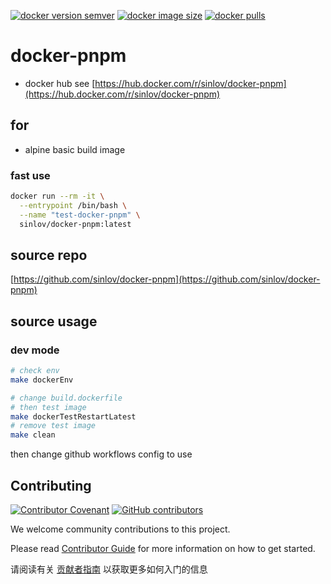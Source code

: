 [![docker version semver](https://img.shields.io/docker/v/sinlov/docker-pnpm?sort=semver)](https://hub.docker.com/r/sinlov/docker-pnpm)
[![docker image size](https://img.shields.io/docker/image-size/sinlov/docker-pnpm)](https://hub.docker.com/r/sinlov/docker-pnpm)
[![docker pulls](https://img.shields.io/docker/pulls/sinlov/docker-pnpm)](https://hub.docker.com/r/sinlov/docker-pnpm/tags?page=1&ordering=last_updated)

# docker-pnpm

- docker hub see [https://hub.docker.com/r/sinlov/docker-pnpm](https://hub.docker.com/r/sinlov/docker-pnpm)

## for

- alpine basic build image

### fast use

```bash
docker run --rm -it \
  --entrypoint /bin/bash \
  --name "test-docker-pnpm" \
  sinlov/docker-pnpm:latest
```

## source repo

[https://github.com/sinlov/docker-pnpm](https://github.com/sinlov/docker-pnpm)

## source usage

### dev mode

```bash
# check env
make dockerEnv

# change build.dockerfile
# then test image
make dockerTestRestartLatest
# remove test image
make clean
```

then change github workflows config to use

## Contributing

[![Contributor Covenant](https://img.shields.io/badge/contributor%20covenant-v1.4-ff69b4.svg)](.github/CONTRIBUTING_DOC/CODE_OF_CONDUCT.md)
[![GitHub contributors](https://img.shields.io/github/contributors/sinlov/docker-pnpm)](https://github.com/sinlov/docker-pnpm/graphs/contributors)

We welcome community contributions to this project.

Please read [Contributor Guide](.github/CONTRIBUTING_DOC/CONTRIBUTING.md) for more information on how to get started.

请阅读有关 [贡献者指南](.github/CONTRIBUTING_DOC/zh-CN/CONTRIBUTING.md) 以获取更多如何入门的信息
